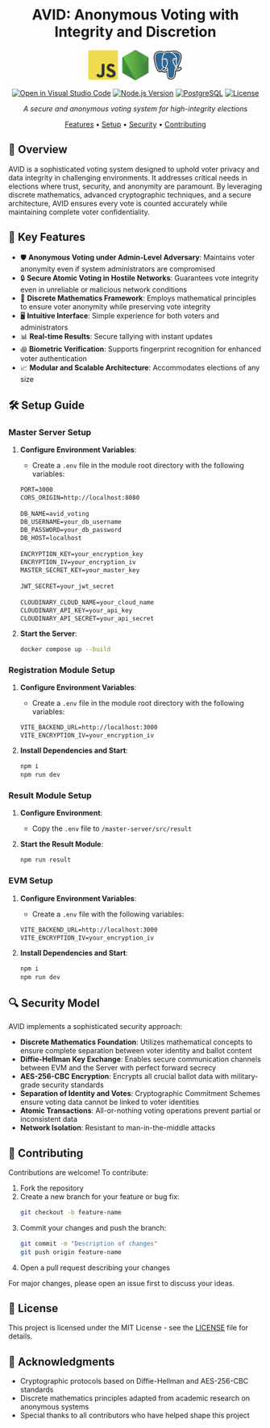 <div align="center">

# AVID: Anonymous Voting with Integrity and Discretion

[<img src="https://raw.githubusercontent.com/devicons/devicon/master/icons/javascript/javascript-original.svg" width="60">](https://javascript.com)
[<img src="https://raw.githubusercontent.com/devicons/devicon/master/icons/nodejs/nodejs-original.svg" width="60">](https://nodejs.org/)
[<img src="https://raw.githubusercontent.com/devicons/devicon/master/icons/postgresql/postgresql-original.svg" width="60">](https://postgresql.org)

[![Open in Visual Studio Code](https://img.shields.io/badge/Open%20in%20VS%20Code-007ACC?logo=visual-studio-code&logoColor=white)](https://vscode.dev/)
[![Node.js Version](https://img.shields.io/badge/Node.js-v16+-green?logo=node.js&logoColor=white)](https://nodejs.org/)
[![PostgreSQL](https://img.shields.io/badge/PostgreSQL-14+-blue?logo=postgresql&logoColor=white)](https://postgresql.org/)
[![License](https://img.shields.io/badge/License-MIT-blue)](LICENSE)

*A secure and anonymous voting system for high-integrity elections*

[Features](#-key-features) • [Setup](#-setup-guide) • [Security](#-security-model) • [Contributing](#-contributing)

</div>

## 🌟 Overview

AVID is a sophisticated voting system designed to uphold voter privacy and data integrity in challenging environments. It addresses critical needs in elections where trust, security, and anonymity are paramount. By leveraging discrete mathematics, advanced cryptographic techniques, and a secure architecture, AVID ensures every vote is counted accurately while maintaining complete voter confidentiality.

## 🔐 Key Features

- 🛡️ **Anonymous Voting under Admin-Level Adversary**: Maintains voter anonymity even if system administrators are compromised
- 🔒 **Secure Atomic Voting in Hostile Networks**: Guarantees vote integrity even in unreliable or malicious network conditions
- 🧮 **Discrete Mathematics Framework**: Employs mathematical principles to ensure voter anonymity while preserving vote integrity
- 🖥️ **Intuitive Interface**: Simple experience for both voters and administrators
- 📊 **Real-time Results**: Secure tallying with instant updates
- ꩜ **Biometric Verification**: Supports fingerprint recognition for enhanced voter authentication
- 📈 **Modular and Scalable Architecture**: Accommodates elections of any size

## 🛠️ Setup Guide

### Master Server Setup

1. **Configure Environment Variables**:
   - Create a `.env` file in the module root directory with the following variables:
   ```
   PORT=3000
   CORS_ORIGIN=http://localhost:8080
   
   DB_NAME=avid_voting
   DB_USERNAME=your_db_username
   DB_PASSWORD=your_db_password
   DB_HOST=localhost
   
   ENCRYPTION_KEY=your_encryption_key
   ENCRYPTION_IV=your_encryption_iv
   MASTER_SECRET_KEY=your_master_key
   
   JWT_SECRET=your_jwt_secret
   
   CLOUDINARY_CLOUD_NAME=your_cloud_name
   CLOUDINARY_API_KEY=your_api_key
   CLOUDINARY_API_SECRET=your_api_secret
   ```

2. **Start the Server**:
   ```bash
   docker compose up --build
   ```

### Registration Module Setup

1. **Configure Environment Variables**:
   - Create a `.env` file in the module root directory with the following variables:
   ```
   VITE_BACKEND_URL=http://localhost:3000
   VITE_ENCRYPTION_IV=your_encryption_iv
   ```

2. **Install Dependencies and Start**:
   ```bash
   npm i
   npm run dev
   ```

### Result Module Setup

1. **Configure Environment**:
   - Copy the `.env` file to `/master-server/src/result`

2. **Start the Result Module**:
   ```bash
   npm run result
   ```

### EVM Setup

1. **Configure Environment Variables**:
   - Create a `.env` file with the following variables:
   ```
   VITE_BACKEND_URL=http://localhost:3000
   VITE_ENCRYPTION_IV=your_encryption_iv
   ```

2. **Install Dependencies and Start**:
   ```bash
   npm i
   npm run dev
   ```

## 🔍 Security Model

AVID implements a sophisticated security approach:

- **Discrete Mathematics Foundation**: Utilizes mathematical concepts to ensure complete separation between voter identity and ballot content
- **Diffie-Hellman Key Exchange**: Enables secure communication channels between EVM and the Server with perfect forward secrecy
- **AES-256-CBC Encryption**: Encrypts all crucial ballot data with military-grade security standards
- **Separation of Identity and Votes**: Cryptographic Commitment Schemes ensure voting data cannot be linked to voter identities
- **Atomic Transactions**: All-or-nothing voting operations prevent partial or inconsistent data
- **Network Isolation**: Resistant to man-in-the-middle attacks


## 🤝 Contributing

Contributions are welcome! To contribute:

1. Fork the repository
2. Create a new branch for your feature or bug fix:
   ```bash
   git checkout -b feature-name
   ```
3. Commit your changes and push the branch:
   ```bash
   git commit -m "Description of changes"
   git push origin feature-name
   ```
4. Open a pull request describing your changes

For major changes, please open an issue first to discuss your ideas.

## 📜 License

This project is licensed under the MIT License - see the [LICENSE](LICENSE) file for details.

## 🙏 Acknowledgments

- Cryptographic protocols based on Diffie-Hellman and AES-256-CBC standards
- Discrete mathematics principles adapted from academic research on anonymous systems
- Special thanks to all contributors who have helped shape this project